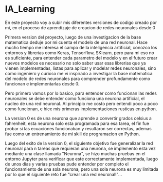 # IA_Learning
En este proyecto voy a subir mis diferentes versiones de codigo creado por mi, en el proceso de aprendizaje de creacion de redes neuronales desde 0

Primera version del proyecto, luego de una investigacion de la base matematica deduje por mi cuenta el modelo de una red neuronal. Hace mucho tiempo me interesa el campo de la
inteligencia artificial, conozco los entornos y librerias como Keras, Tensorflow, SKlearn, pero para mi eso no es suficiente, para entender cada parametro del modelo y en el futuro crear nuevos modelos
es necesario no solo saber usar esas librerias que ya vienen implementadas, listas para aplicar y modelar redes neuronales, sino como ingeniero y curioso me vi inspirado a investigar la base matematica del modelo de redes neuronales
para comprender profundamente como funcionan e implementarlas desde 0.

Pero primero vamos por lo basico, para entender como funcionan las redes neuronales se debe entender como funciona una neurona artificial, el nucleo de una red neuronal. Al principio me costo
pero entendi poco a poco como funcionan, e hice mis primeras implementaciones rusticas en python.

La version 0 es de una neurona que aprende a convertir grados celsius a fahrenheit, esta neurona solo esta programada para esa tarea, el fin fue probar si las ecuaciones funcionaban
y resultaron ser correctas, ademas fue como un entrenamiento de mi skill de programacion en Python.

Luego del exito de la version 0, el siguiente objetivo fue generalizar la red neuronal para n tareas que requieran una neurona, se implemento esta vez mediante una clase llamada "Neurona",
se hizo muchas pruebas en el entorno Jupyter para verificar que este correctamente implementada, luego de unos dias y varias pruebas pude entender por completo el funcionamiento de una
sola neurona, pero una sola neurona es muy limitada por lo que el siguiente reto fue "crear una red neuronal!"...

